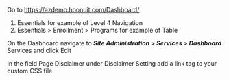 Go to https://azdemo.hoonuit.com/Dashboard/ 
1. Essentials for example of Level 4 Navigation
2. Essentials > Enrollment > Programs for example of Table

On the Dasbhoard navigate to ***Site Administration > Services > Dashboard*** Services and click Edit

In the field Page Disclaimer under Disclaimer Setting add a link tag to your custom CSS file.  